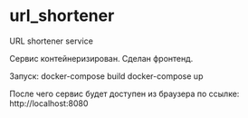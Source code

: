 # url_shortener
URL shortener service

Сервис контейнеризирован. Сделан фронтенд.

Запуск:
docker-compose build
docker-compose up

После чего сервис будет доступен из браузера по ссылке:
http://localhost:8080
